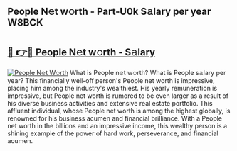 ## People N𝚎t w𝚘rth - Part-U0k S𝚊lary per year W8BCK

# <h2><a href="http://gc2db54.nevu.top/?p=People">🔗 👉🔴 People N𝚎t w𝚘rth - S𝚊lary</a></h2>

[![People N𝚎t W𝚘rth](https://i.imgur.com/Oavwk0R.jpeg)](http://gc2db54.nevu.top/?p=People)
What is People n𝚎t w𝚘rth? What is People s𝚊lary per year?
This financially well-off person's People net worth is impressive, placing him among the industry's wealthiest. His yearly remuneration is impressive, but People net worth is rumored to be even larger as a result of his diverse business activities and extensive real estate portfolio. This affluent individual, whose People net worth is among the highest globally, is renowned for his business acumen and financial brilliance. With a People net worth in the billions and an impressive income, this wealthy person is a shining example of the power of hard work, perseverance, and financial acumen.
